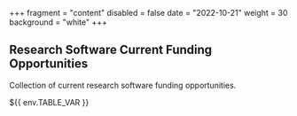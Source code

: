 +++
fragment = "content"
disabled = false
date = "2022-10-21"
weight = 30
background = "white"
+++

## Research Software Current Funding Opportunities

Collection of current research software funding opportunities.

<style type="text/css">
    .markdown-body table {
      display: inline-grid;
      border: 1px solid black; padding:10px;
    }
    .markdown-body tbody {
      overflow: auto;
    }
    .markdown-body .tablelines td, 
    .markdown-body .tablelines th {
      border: 1px solid black; padding:10px;
      text-align: left;
      vertical-align: top;
    }
    .markdown-body td {
        border: 1px solid black; padding:10px;
    }
    .markdown-body th {
        border: 1px solid black; padding:10px;
    }
</style>

${{ env.TABLE_VAR }}
